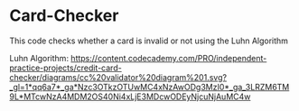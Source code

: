 # Card-Checker
This code checks whether a card is invalid or not using the Luhn Algorithm

Luhn Algorithm:
https://content.codecademy.com/PRO/independent-practice-projects/credit-card-checker/diagrams/cc%20validator%20diagram%201.svg?_gl=1*qq6a7*_ga*Nzc3OTkzOTUwMC4xNzAwODg3MzI0*_ga_3LRZM6TM9L*MTcwNzA4MDM2OS40Ni4xLjE3MDcwODEyNjcuNjAuMC4w
